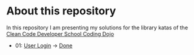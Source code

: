 # About this repository

In this repository I am presenting my solutions for the library katas of the [Clean Code Developer School Coding Dojo](https://ccd-school.de/coding-dojo/ "Coding Dojo")

+ 01: [User Login](https://ccd-school.de/en/coding-dojo/library-katas/user-login/ "User Login") -> [Done](/01_UserLogin/ "Project Folder")
